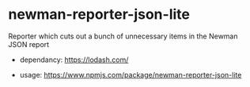 # newman-reporter-json-lite
Reporter which cuts out a bunch of unnecessary items in the Newman JSON report


- dependancy:
https://lodash.com/

- usage:
https://www.npmjs.com/package/newman-reporter-json-lite
